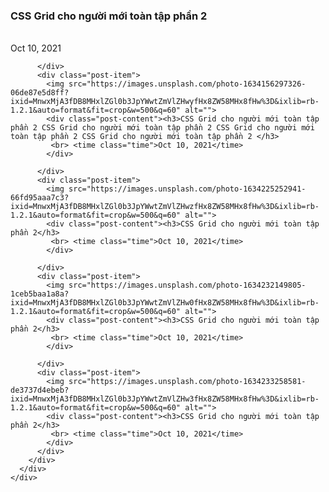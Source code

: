 <!DOCTYPE html>
<html lang="en">
  <head>
    <meta charset="UTF-8" />
    <meta http-equiv="X-UA-Compatible" content="IE=edge" />
    <meta name="viewport" content="width=device-width, initial-scale=1.0" />
    <title>Document</title>
    <!-- <link rel="stylesheet" href="a.css" /> -->
    <link rel="stylesheet" href="b.css" />
  </head>
  <body>
    <!-- <div id="main">
      <div class="divcon">
        <img
          src="https://media.istockphoto.com/photos/medical-mask-suitcase-with-sun-hat-camera-passport-airplane-ticket-picture-id1251305801?b=1&k=20&m=1251305801&s=170667a&w=0&h=3tnrNbghQ0ZB8aRMyL63SiAmNZJvPTWIUtnCMCAsfLo="
          alt=""
        />
      </div>
      <div class="divcon">
        <img
          src="https://images.unsplash.com/photo-1469854523086-cc02fe5d8800?ixid=MnwxMjA3fDB8MHxzZWFyY2h8M3x8dHJhdmVsfGVufDB8fDB8fA%3D%3D&ixlib=rb-1.2.1&auto=format&fit=crop&w=500&q=60"
          alt=""
        />
      </div>
      <div class="divcon">
        <img
          src="https://images.unsplash.com/photo-1508672019048-805c876b67e2?ixid=MnwxMjA3fDB8MHxzZWFyY2h8NHx8dHJhdmVsfGVufDB8fDB8fA%3D%3D&ixlib=rb-1.2.1&auto=format&fit=crop&w=500&q=60"
          alt=""
        />
      </div>
      <div class="divcon">
        <img
          src="https://images.unsplash.com/photo-1523906834658-6e24ef2386f9?ixid=MnwxMjA3fDB8MHxzZWFyY2h8OXx8dHJhdmVsfGVufDB8fDB8fA%3D%3D&ixlib=rb-1.2.1&auto=format&fit=crop&w=500&q=60"
          alt=""
        />
      </div>
      <div class="divcon">
        <img
          src="https://images.unsplash.com/photo-1476900543704-4312b78632f8?ixid=MnwxMjA3fDB8MHxzZWFyY2h8MTR8fHRyYXZlbHxlbnwwfHwwfHw%3D&ixlib=rb-1.2.1&auto=format&fit=crop&w=500&q=60"
          alt=""
        />
      </div>
      <div class="divcon">
        <img
          src="https://images.unsplash.com/photo-1507608616759-54f48f0af0ee?ixid=MnwxMjA3fDB8MHxzZWFyY2h8MjB8fHRyYXZlbHxlbnwwfHwwfHw%3D&ixlib=rb-1.2.1&auto=format&fit=crop&w=500&q=60"
          alt=""
        /> -->
        <div class="post-grid">
          <div class="post-item">
            <img class="img1" src="https://images.unsplash.com/photo-1634218903318-0a4247aac02e?ixid=MnwxMjA3fDB8MHxlZGl0b3JpYWwtZmVlZHw1fHx8ZW58MHx8fHw%3D&ixlib=rb-1.2.1&auto=format&fit=crop&w=500&q=60" alt="">
            <div class="post-content"><h3>CSS Grid cho người mới toàn tập phần 2</h3>
             <br> <time class="time">Oct 10, 2021</time>
            </div>
            
          </div>
          <div class="post-item">
            <img src="https://images.unsplash.com/photo-1634156297326-06de87e5d8ff?ixid=MnwxMjA3fDB8MHxlZGl0b3JpYWwtZmVlZHwyfHx8ZW58MHx8fHw%3D&ixlib=rb-1.2.1&auto=format&fit=crop&w=500&q=60" alt="">
            <div class="post-content"><h3>CSS Grid cho người mới toàn tập phần 2 CSS Grid cho người mới toàn tập phần 2 CSS Grid cho người mới toàn tập phần 2 CSS Grid cho người mới toàn tập phần 2 </h3>
             <br> <time class="time">Oct 10, 2021</time>
            </div>
            
          </div>
          <div class="post-item">
            <img src="https://images.unsplash.com/photo-1634225252941-66fd95aaa7c3?ixid=MnwxMjA3fDB8MHxlZGl0b3JpYWwtZmVlZHwzfHx8ZW58MHx8fHw%3D&ixlib=rb-1.2.1&auto=format&fit=crop&w=500&q=60" alt="">
            <div class="post-content"><h3>CSS Grid cho người mới toàn tập phần 2</h3>
             <br> <time class="time">Oct 10, 2021</time>
            </div>
            
          </div>
          <div class="post-item">
            <img src="https://images.unsplash.com/photo-1634232149805-1ceb5baa1a8a?ixid=MnwxMjA3fDB8MHxlZGl0b3JpYWwtZmVlZHw0fHx8ZW58MHx8fHw%3D&ixlib=rb-1.2.1&auto=format&fit=crop&w=500&q=60" alt="">
            <div class="post-content"><h3>CSS Grid cho người mới toàn tập phần 2</h3>
             <br> <time class="time">Oct 10, 2021</time>
            </div>
            
          </div>
          <div class="post-item">
            <img src="https://images.unsplash.com/photo-1634233258581-de3737d4ebeb?ixid=MnwxMjA3fDB8MHxlZGl0b3JpYWwtZmVlZHw3fHx8ZW58MHx8fHw%3D&ixlib=rb-1.2.1&auto=format&fit=crop&w=500&q=60" alt="">
            <div class="post-content"><h3>CSS Grid cho người mới toàn tập phần 2</h3>
             <br> <time class="time">Oct 10, 2021</time>
            </div>
          </div>
        </div>
      </div>
    </div>
  </body>
</html>
